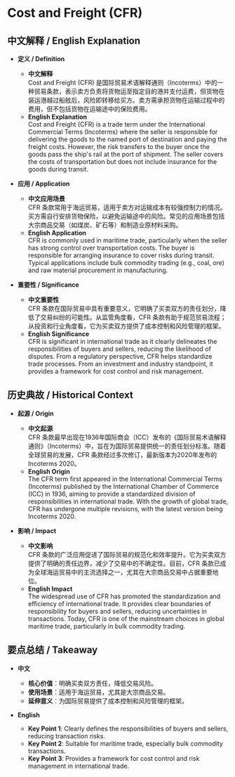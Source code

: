 # Cost and Freight (CFR)

## 中文解释 / English Explanation

* **定义 / Definition**  
  - **中文解释**  
    Cost and Freight (CFR) 是国际贸易术语解释通则（Incoterms）中的一种贸易条款，表示卖方负责将货物运至指定目的港并支付运费，但货物在装运港越过船舷后，风险即转移给买方。卖方需承担货物在运输过程中的费用，但不包括货物在运输途中的保险费用。  
  - **English Explanation**  
    Cost and Freight (CFR) is a trade term under the International Commercial Terms (Incoterms) where the seller is responsible for delivering the goods to the named port of destination and paying the freight costs. However, the risk transfers to the buyer once the goods pass the ship's rail at the port of shipment. The seller covers the costs of transportation but does not include insurance for the goods during transit.

* **应用 / Application**  
  - **中文应用场景**  
    CFR 条款常用于海运贸易，适用于卖方对运输成本有较强控制力的情况。买方需自行安排货物保险，以避免运输途中的风险。常见的应用场景包括大宗商品交易（如煤炭、矿石等）和制造业原材料采购。  
  - **English Application**  
    CFR is commonly used in maritime trade, particularly when the seller has strong control over transportation costs. The buyer is responsible for arranging insurance to cover risks during transit. Typical applications include bulk commodity trading (e.g., coal, ore) and raw material procurement in manufacturing.

* **重要性 / Significance**  
  - **中文重要性**  
    CFR 条款在国际贸易中具有重要意义，它明确了买卖双方的责任划分，降低了交易纠纷的可能性。从监管角度看，CFR 条款有助于规范贸易流程；从投资和行业角度看，它为买卖双方提供了成本控制和风险管理的框架。  
  - **English Significance**  
    CFR is significant in international trade as it clearly delineates the responsibilities of buyers and sellers, reducing the likelihood of disputes. From a regulatory perspective, CFR helps standardize trade processes. From an investment and industry standpoint, it provides a framework for cost control and risk management.

## 历史典故 / Historical Context

* **起源 / Origin**  
  - **中文起源**  
    CFR 条款最早出现在1936年国际商会（ICC）发布的《国际贸易术语解释通则》（Incoterms）中，旨在为国际贸易提供统一的责任划分标准。随着全球贸易的发展，CFR 条款经过多次修订，最新版本为2020年发布的 Incoterms 2020。  
  - **English Origin**  
    The CFR term first appeared in the International Commercial Terms (Incoterms) published by the International Chamber of Commerce (ICC) in 1936, aiming to provide a standardized division of responsibilities in international trade. With the growth of global trade, CFR has undergone multiple revisions, with the latest version being Incoterms 2020.

* **影响 / Impact**  
  - **中文影响**  
    CFR 条款的广泛应用促进了国际贸易的规范化和效率提升。它为买卖双方提供了明确的责任边界，减少了交易中的不确定性。目前，CFR 条款已成为全球海运贸易中的主流选择之一，尤其在大宗商品交易中占据重要地位。  
  - **English Impact**  
    The widespread use of CFR has promoted the standardization and efficiency of international trade. It provides clear boundaries of responsibility for buyers and sellers, reducing uncertainties in transactions. Today, CFR is one of the mainstream choices in global maritime trade, particularly in bulk commodity trading.

## 要点总结 / Takeaway

* **中文**  
  - **核心价值**：明确买卖双方责任，降低交易风险。  
  - **使用场景**：适用于海运贸易，尤其是大宗商品交易。  
  - **延伸意义**：为国际贸易提供了成本控制和风险管理的框架。  

* **English**  
  - **Key Point 1**: Clearly defines the responsibilities of buyers and sellers, reducing transaction risks.  
  - **Key Point 2**: Suitable for maritime trade, especially bulk commodity transactions.  
  - **Key Point 3**: Provides a framework for cost control and risk management in international trade.